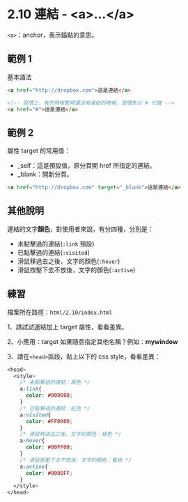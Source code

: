 # 2.10 連結 - &lt;a&gt;...&lt;/a&gt;

`<a>`：anchor，表示錨點的意思。

## 範例 1

基本語法

```html
<a href="http://dropbox.com">這是連結</a>

<!-- 習慣上，有的時候暫時還沒有連結的時候，習慣先以 # 代替 -->
<a href="#">這是連結</a>
```

## 範例 2

屬性 target 的常用值：

* \_self：這是預設值，原分頁開 href 所指定的連結。
* \_blank：開新分頁。

```html
<a href="http://dropbox.com" target="_blank">這是連結</a>
```

## 其他說明

連結的文字**顏色**，對使用者來說，有分四種，分別是：

* 未點擊過的連結\(`:link` 預設\)
* 已點擊過的連結\(`:visited`\)
* 滑鼠移過去之後，文字的顏色\(`:hover`\)
* 滑鼠按壓下去不放後，文字的顏色\(`:active`\)

## 練習

檔案所在路徑：`html/2.10/index.html`

1、請試試連結加上 target 屬性，看看差異。

2、小應用：target 如果隨意指定其他名稱？例如：**mywindow**

3、請在`<head>`區段，貼上以下的 css style，看看差異：

```css
<head>
  <style>
    /* 未點擊過的連結：黑色 */
    a:link{
      color: #000000;
    }
    /* 已點擊過的連結：紅色 */
    a:visited{
      color: #FF0000;
    }
    /* 滑鼠移過去之後，文字的顏色：綠色 */
    a:hover{
      color: #00FF00;
    }
    /* 滑鼠按壓下去不放後，文字的顏色：藍色 */
    a:active{
      color: #0000FF;
    }
  </style>
</head>
```



